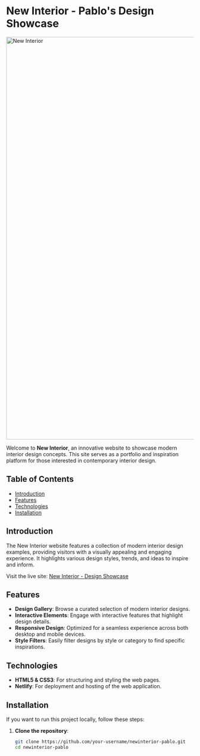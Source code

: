 # New Interior - Pablo's Design Showcase

<img width="1083" alt="New Interior" src="https://github.com/user-attachments/assets/d854f7f0-452e-41dd-a5b0-6da3f90296d1">

Welcome to **New Interior**, an innovative website to showcase modern interior design concepts. This site serves as a portfolio and inspiration platform for those interested in contemporary interior design.

## Table of Contents
- [Introduction](#introduction)
- [Features](#features)
- [Technologies](#technologies)
- [Installation](#installation)

## Introduction

The New Interior website features a collection of modern interior design examples, providing visitors with a visually appealing and engaging experience. It highlights various design styles, trends, and ideas to inspire and inform.

Visit the live site: [New Interior - Design Showcase](https://newinteriorpablo.netlify.app/)

## Features

- **Design Gallery**: Browse a curated selection of modern interior designs.
- **Interactive Elements**: Engage with interactive features that highlight design details.
- **Responsive Design**: Optimized for a seamless experience across both desktop and mobile devices.
- **Style Filters**: Easily filter designs by style or category to find specific inspirations.

## Technologies

- **HTML5 & CSS3**: For structuring and styling the web pages.
- **Netlify**: For deployment and hosting of the web application.

## Installation

If you want to run this project locally, follow these steps:

1. **Clone the repository**:
   ```bash
   git clone https://github.com/your-username/newinterior-pablo.git
   cd newinterior-pablo
